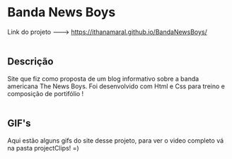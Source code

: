 # Banda News Boys
Link do projeto --->  https://ithanamaral.github.io/BandaNewsBoys/
</br>
</br>
## Descrição
Site que fiz como proposta de um blog informativo sobre a banda americana The News Boys. Foi desenvolvido com Html e Css para treino e composição de portifólio !
</br>
</br>
## GIF's
Aqui estão alguns gifs do site desse projeto, para ver o video completo vá na pasta projectClips! =)
